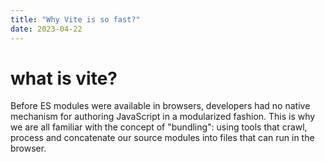 ```yaml
---
title: "Why Vite is so fast?"
date: 2023-04-22
---
```


#  what is vite?

Before ES modules were available in browsers, developers had no native mechanism for authoring JavaScript in a modularized fashion. This is why we are all familiar with the concept of "bundling": using tools that crawl, process and concatenate our source modules into files that can run in the browser.
